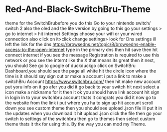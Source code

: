 # Red-And-Black-SwitchBru-Theme
theme for the SwitchBrubefore you do this Go to your nintendo switch/ switch 2 also the oled and the lite version by going to this go your settings > go to internet > hit internet Settings choose your wifi or your wired connection also click on it>click change settings> look for Dns settings ill left the link for the dns https://browsedns.net/topic/8/browsedns-enable-access-to-the-open-internet type in the primary dns then hit save then hit connect internet if you see the message Registration is required to use this network or you see the internt like the X that means its great then it next, you should See go to google of duckduckgo click on SwitchBru Dashboard,you should see the page all white hit the circle icon where the time is it should say sign out or make a account i put a link to make a switchBru Account https://www.switchbru.com/ then hit make new account put yoru info on it go afer you did it go back to your switch hit next select a icon make a nickname for it then it ok you should have link account hit sign in login in to your switchbru account thats it congrats you did it now go to the website from the link i put where you ha to sign up hit account scroll down you see custom theme then you should see upload .json file ill put it in the updates when you download it hit upload .json click the file then go your switch to settings of the switchbru then go to themes then select custom theme thats it thx for using this. By the way you can mod my Theme.
